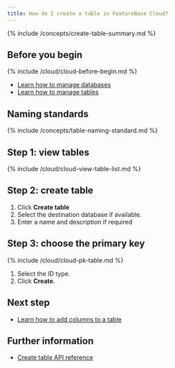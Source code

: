 ```yaml
---
title: How do I create a table in FeatureBase Cloud?
---
```


{% include /concepts/create-table-summary.md %}

## Before you begin

{% include /cloud/cloud-before-begin.md %}
* [Learn how to manage databases](/cloud/cloud-databases/cloud-db-manage)
* [Learn how to manage tables](/cloud/cloud-databases/cloud-table-manage)

## Naming standards

{% include /concepts/table-naming-standard.md %}

## Step 1: view tables

{% include /cloud/cloud-view-table-list.md %}

## Step 2: create table

1. Click **Create table**
2. Select the destination database if available.
3. Enter a name and description if required

## Step 3: choose the primary key

{% include /cloud/cloud-pk-table.md %}

1. Select the ID type.
2. Click **Create**.

## Next step

* [Learn how to add columns to a table](/cloud/cloud-databases/cloud-table-add-column)

## Further information

* [Create table API reference](https://api-docs-featurebase-cloud.redoc.ly/v2#operation/createTable)
